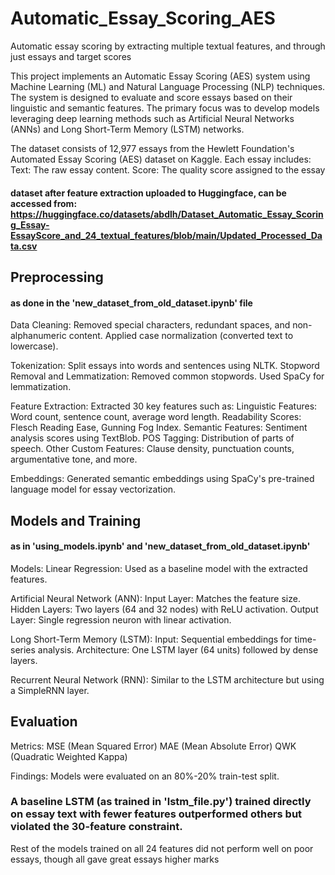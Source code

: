 # Automatic_Essay_Scoring_AES
Automatic essay scoring by extracting multiple textual features, and through just essays and target scores

This project implements an Automatic Essay Scoring (AES) system using Machine Learning (ML) and Natural Language Processing (NLP) techniques. The system is designed to evaluate and score essays based on their linguistic and semantic features. The primary focus was to develop models leveraging deep learning methods such as Artificial Neural Networks (ANNs) and Long Short-Term Memory (LSTM) networks. 

The dataset consists of 12,977 essays from the Hewlett Foundation's Automated Essay Scoring (AES) dataset on Kaggle. Each essay includes:
Text: The raw essay content.
Score: The quality score assigned to the essay

#### dataset after feature extraction uploaded to Huggingface, can be accessed from: https://huggingface.co/datasets/abdlh/Dataset_Automatic_Essay_Scoring_Essay-EssayScore_and_24_textual_features/blob/main/Updated_Processed_Data.csv ####

## Preprocessing ##
#### as done in the 'new_dataset_from_old_dataset.ipynb' file ####

Data Cleaning:
Removed special characters, redundant spaces, and non-alphanumeric content.
Applied case normalization (converted text to lowercase).

Tokenization:
Split essays into words and sentences using NLTK.
Stopword Removal and Lemmatization:
Removed common stopwords.
Used SpaCy for lemmatization.

Feature Extraction: Extracted 30 key features such as:
Linguistic Features: Word count, sentence count, average word length.
Readability Scores: Flesch Reading Ease, Gunning Fog Index.
Semantic Features: Sentiment analysis scores using TextBlob.
POS Tagging: Distribution of parts of speech.
Other Custom Features: Clause density, punctuation counts, argumentative tone, and more.

Embeddings:
Generated semantic embeddings using SpaCy's pre-trained language model for essay vectorization.

## Models and Training ##
#### as in 'using_models.ipynb' and 'new_dataset_from_old_dataset.ipynb' ####
Models:
Linear Regression:
Used as a baseline model with the extracted features.

Artificial Neural Network (ANN):
Input Layer: Matches the feature size.
Hidden Layers: Two layers (64 and 32 nodes) with ReLU activation.
Output Layer: Single regression neuron with linear activation.

Long Short-Term Memory (LSTM):
Input: Sequential embeddings for time-series analysis.
Architecture: One LSTM layer (64 units) followed by dense layers.

Recurrent Neural Network (RNN):
Similar to the LSTM architecture but using a SimpleRNN layer.

## Evaluation ##
Metrics:
MSE (Mean Squared Error)
MAE (Mean Absolute Error)
QWK (Quadratic Weighted Kappa)

Findings:
Models were evaluated on an 80%-20% train-test split.
### A baseline LSTM (as trained in 'lstm_file.py') trained directly on essay text with fewer features outperformed others but violated the 30-feature constraint. ###
Rest of the models trained on all 24 features did not perform well on poor essays, though all gave great essays higher marks 

